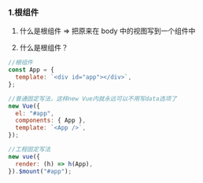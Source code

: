 ### 1.根组件

1. 什么是根组件 => 把原来在 body 中的视图写到一个组件中

2. 什么是根组件？

```js
//根组件
const App = {
  template: `<div id="app"></div>`,
};

//普通固定写法，这样new Vue内就永远可以不用写data选项了
new Vue({
  el: "#app",
  components: { App },
  template: `<App />`,
});

//工程固定写法
new vue({
  render: (h) => h(App),
}).$mount("#app");
```
